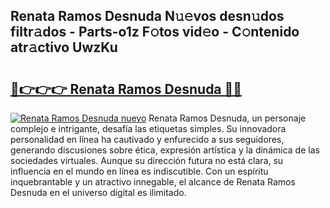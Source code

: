 ## Renata Ramos Desnuda N𝚞𝚎vos desn𝚞dos filtr𝚊dos - Parts-o1z F𝚘tos vid𝚎o - C𝚘ntenido atr𝚊ctivo UwzKu

# <h2><a href="http://mb5pdsd.tromn.icu/?c=Renata+Ramos+Desnuda">🔗👉👉👉 Renata Ramos Desnuda 🔗🔗</a></h2>

[![Renata Ramos Desnuda nuevo](https://i.imgur.com/pEAQMta.gif)](http://mb5pdsd.tromn.icu/?c=Renata+Ramos+Desnuda)
Renata Ramos Desnuda, un personaje complejo e intrigante, desafía las etiquetas simples. Su innovadora personalidad en línea ha cautivado y enfurecido a sus seguidores, generando discusiones sobre ética, expresión artística y la dinámica de las sociedades virtuales. Aunque su dirección futura no está clara, su influencia en el mundo en línea es indiscutible. Con un espíritu inquebrantable y un atractivo innegable, el alcance de Renata Ramos Desnuda en el universo digital es ilimitado.
